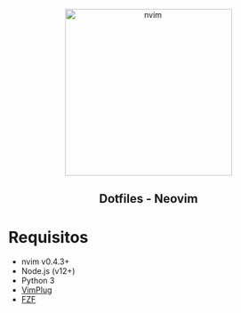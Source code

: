 <p align=center>
  <img
    width=300px
    src=https://1.bp.blogspot.com/-mj7MRrXI3jg/WOTuZ5eib7I/AAAAAAAADCU/STCXhKAtVL00FndX2PgU9bBIZyV9udIngCLcB/s1600/neovim-logo-shadow.png
    alt=nvim 
  />
</p>
<h2 align=center>
Dotfiles - Neovim
</h2>

# Requisitos
- nvim v0.4.3+
- Node.js (v12+)
- Python 3
- [VimPlug](https://github.com/junegunn/vim-plug)
- [FZF](https://github.com/junegunn/fzf)
